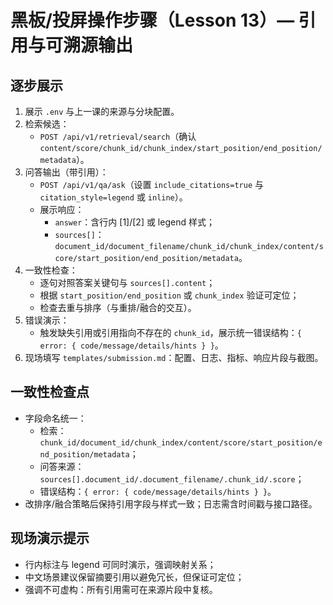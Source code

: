 # 黑板/投屏操作步骤（Lesson 13）— 引用与可溯源输出

## 逐步展示
1. 展示 `.env` 与上一课的来源与分块配置。
2. 检索候选：
   - `POST /api/v1/retrieval/search`（确认 `content/score/chunk_id/chunk_index/start_position/end_position/metadata`）。
3. 问答输出（带引用）：
   - `POST /api/v1/qa/ask`（设置 `include_citations=true` 与 `citation_style=legend` 或 `inline`）。
   - 展示响应：
     - `answer`：含行内 [1]/[2] 或 legend 样式；
     - `sources[]`：`document_id/document_filename/chunk_id/chunk_index/content/score/start_position/end_position/metadata`。
4. 一致性检查：
   - 逐句对照答案关键句与 `sources[].content`；
   - 根据 `start_position/end_position` 或 `chunk_index` 验证可定位；
   - 检查去重与排序（与重排/融合的交互）。
5. 错误演示：
   - 触发缺失引用或引用指向不存在的 `chunk_id`，展示统一错误结构：`{ error: { code/message/details/hints } }`。
6. 现场填写 `templates/submission.md`：配置、日志、指标、响应片段与截图。

## 一致性检查点
- 字段命名统一：
  - 检索：`chunk_id/document_id/chunk_index/content/score/start_position/end_position/metadata`；
  - 问答来源：`sources[].document_id/.document_filename/.chunk_id/.score`；
  - 错误结构：`{ error: { code/message/details/hints } }`。
- 改排序/融合策略后保持引用字段与样式一致；日志需含时间戳与接口路径。

## 现场演示提示
- 行内标注与 legend 可同时演示，强调映射关系；
- 中文场景建议保留摘要引用以避免冗长，但保证可定位；
- 强调不可虚构：所有引用需可在来源片段中复核。